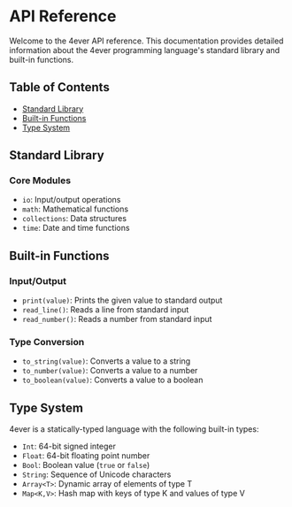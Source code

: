 # API Reference

Welcome to the 4ever API reference. This documentation provides detailed information about the 4ever programming language's standard library and built-in functions.

## Table of Contents

- [Standard Library](#standard-library)
- [Built-in Functions](#built-in-functions)
- [Type System](#type-system)

## Standard Library

### Core Modules

- `io`: Input/output operations
- `math`: Mathematical functions
- `collections`: Data structures
- `time`: Date and time functions

## Built-in Functions

### Input/Output

- `print(value)`: Prints the given value to standard output
- `read_line()`: Reads a line from standard input
- `read_number()`: Reads a number from standard input

### Type Conversion

- `to_string(value)`: Converts a value to a string
- `to_number(value)`: Converts a value to a number
- `to_boolean(value)`: Converts a value to a boolean

## Type System

4ever is a statically-typed language with the following built-in types:

- `Int`: 64-bit signed integer
- `Float`: 64-bit floating point number
- `Bool`: Boolean value (`true` or `false`)
- `String`: Sequence of Unicode characters
- `Array<T>`: Dynamic array of elements of type T
- `Map<K,V>`: Hash map with keys of type K and values of type V
